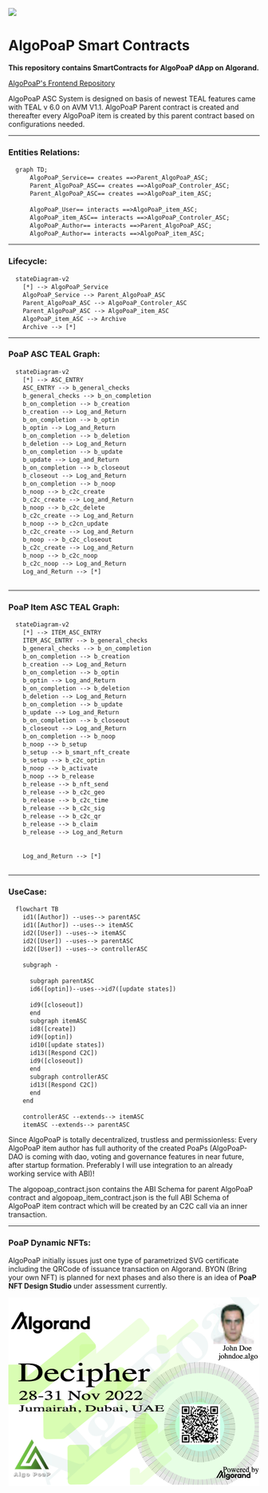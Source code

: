 ![](https://avatars.githubusercontent.com/u/106061767?s=96&v=4)
# AlgoPoaP Smart Contracts 
**This repository contains SmartContracts for AlgoPoaP dApp on Algorand.**

[AlgoPoaP's Frontend Repository](https://github.com/AlgoPoaP/algopoap)

AlgoPoaP ASC System is designed on basis of newest TEAL features came with TEAL v 6.0 on AVM V1.1. AlgoPoaP Parent contract is created and thereafter every AlgoPoaP item is created by this parent contract based on configurations needed.


----
### Entities Relations:

```mermaid
  graph TD;
      AlgoPoaP_Service== creates ==>Parent_AlgoPoaP_ASC;
      Parent_AlgoPoaP_ASC== creates ==>AlgoPoaP_Controler_ASC;
      Parent_AlgoPoaP_ASC== creates ==>AlgoPoaP_item_ASC;
      
      AlgoPoaP_User== interacts ==>AlgoPoaP_item_ASC;
      AlgoPoaP_item_ASC== interacts ==>AlgoPoaP_Controler_ASC;
      AlgoPoaP_Author== interacts ==>Parent_AlgoPoaP_ASC;
      AlgoPoaP_Author== interacts ==>AlgoPoaP_item_ASC;
```

----
### Lifecycle:

```mermaid
  stateDiagram-v2
    [*] --> AlgoPoaP_Service
    AlgoPoaP_Service --> Parent_AlgoPoaP_ASC
    Parent_AlgoPoaP_ASC --> AlgoPoaP_Controler_ASC
    Parent_AlgoPoaP_ASC --> AlgoPoaP_item_ASC
    AlgoPoaP_item_ASC --> Archive
    Archive --> [*]
```
----
### PoaP ASC TEAL Graph:

```mermaid
  stateDiagram-v2
    [*] --> ASC_ENTRY
    ASC_ENTRY --> b_general_checks
    b_general_checks --> b_on_completion
    b_on_completion --> b_creation
    b_creation --> Log_and_Return
    b_on_completion --> b_optin
    b_optin --> Log_and_Return
    b_on_completion --> b_deletion
    b_deletion --> Log_and_Return
    b_on_completion --> b_update
    b_update --> Log_and_Return
    b_on_completion --> b_closeout
    b_closeout --> Log_and_Return
    b_on_completion --> b_noop
    b_noop --> b_c2c_create
    b_c2c_create --> Log_and_Return
    b_noop --> b_c2c_delete
    b_c2c_create --> Log_and_Return
    b_noop --> b_c2cn_update
    b_c2c_create --> Log_and_Return
    b_noop --> b_c2c_closeout
    b_c2c_create --> Log_and_Return
    b_noop --> b_c2c_noop
    b_c2c_noop --> Log_and_Return
    Log_and_Return --> [*]
    
```
----

### PoaP Item ASC TEAL Graph:

```mermaid
  stateDiagram-v2
    [*] --> ITEM_ASC_ENTRY
    ITEM_ASC_ENTRY --> b_general_checks
    b_general_checks --> b_on_completion
    b_on_completion --> b_creation
    b_creation --> Log_and_Return
    b_on_completion --> b_optin
    b_optin --> Log_and_Return
    b_on_completion --> b_deletion
    b_deletion --> Log_and_Return
    b_on_completion --> b_update
    b_update --> Log_and_Return
    b_on_completion --> b_closeout
    b_closeout --> Log_and_Return
    b_on_completion --> b_noop
    b_noop --> b_setup
    b_setup --> b_smart_nft_create
    b_setup --> b_c2c_optin
    b_noop --> b_activate
    b_noop --> b_release
    b_release --> b_nft_send
    b_release --> b_c2c_geo
    b_release --> b_c2c_time
    b_release --> b_c2c_sig
    b_release --> b_c2c_qr
    b_release --> b_claim
    b_release --> Log_and_Return
   
    
    Log_and_Return --> [*]
    
```
----
### UseCase:

```mermaid
  flowchart TB
    id1([Author]) --uses--> parentASC
    id1([Author]) --uses--> itemASC
    id2([User]) --uses--> itemASC 
    id2([User]) --uses--> parentASC 
    id2([User]) --uses--> controllerASC 

    subgraph -

      subgraph parentASC
      id6([optin])--uses-->id7([update states]) 
      
      id9([closeout])
      end
      subgraph itemASC
      id8([create]) 
      id9([optin]) 
      id10([update states])
      id13([Respond C2C])
      id9([closeout]) 
      end
      subgraph controllerASC
      id13([Respond C2C])
      end
    end 
   
    controllerASC --extends--> itemASC
    itemASC --extends--> parentASC

```

Since AlgoPoaP is totally decentralized, trustless and permissionless: Every AlgoPoaP item author has full authority of the created PoaPs (AlgoPoaP-DAO is coming with dao, voting and governance features in near future, after startup formation. Preferably I will use integration to an already working service with ABI)!

The algopoap_contract.json contains the ABI Schema for parent AlgoPoaP contract and algopoap_item_contract.json is the full ABI Schema of AlgoPoaP item contract which will be created by an C2C call via an inner transaction.

----
### PoaP Dynamic NFTs:

AlgoPoaP initially issues just one type of parametrized SVG certificate including the QRCode of issuance transaction on Algorand. BYON (Bring your own NFT) is planned for next phases and also there is an idea of  **PoaP NFT Design Studio** under assessment currently.

![](/algopoap-nft-sample.png)



